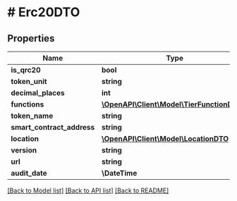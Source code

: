 # # Erc20DTO

## Properties

Name | Type | Description | Notes
------------ | ------------- | ------------- | -------------
**is_qrc20** | **bool** |  | [optional]
**token_unit** | **string** |  | [optional]
**decimal_places** | **int** |  | [optional]
**functions** | [**\OpenAPI\Client\Model\TierFunctionDTO[]**](TierFunctionDTO.md) |  | [optional]
**token_name** | **string** |  | [optional]
**smart_contract_address** | **string** |  | [optional]
**location** | [**\OpenAPI\Client\Model\LocationDTO**](LocationDTO.md) |  | [optional]
**version** | **string** |  | [optional]
**url** | **string** |  | [optional]
**audit_date** | **\DateTime** |  | [optional]

[[Back to Model list]](../../README.md#models) [[Back to API list]](../../README.md#endpoints) [[Back to README]](../../README.md)
